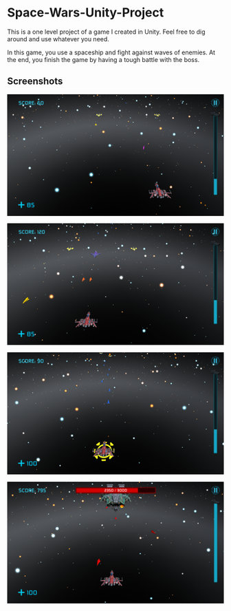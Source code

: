 # Space-Wars-Unity-Project

This is a one level project of a game I created in Unity. Feel free to dig around and use whatever you need.

In this game, you use a spaceship and fight against waves of enemies. At the end, you finish the game by having a tough battle with the boss.

## Screenshots 

![](Screenshots/Screenshot-01.png)

![](Screenshots/Screenshot-02.png)

![](Screenshots/Screenshot-03.png)

![](Screenshots/Screenshot-04.png)
